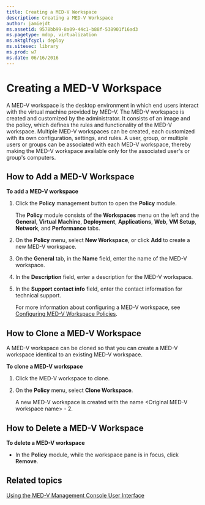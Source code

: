 ```yaml
---
title: Creating a MED-V Workspace
description: Creating a MED-V Workspace
author: jamiejdt
ms.assetid: 9578bb99-8a09-44c1-b88f-538901f16ad3
ms.pagetype: mdop, virtualization
ms.mktglfcycl: deploy
ms.sitesec: library
ms.prod: w7
ms.date: 06/16/2016
---
```



# Creating a MED-V Workspace


A MED-V workspace is the desktop environment in which end users interact with the virtual machine provided by MED-V. The MED-V workspace is created and customized by the administrator. It consists of an image and the policy, which defines the rules and functionality of the MED-V workspace. Multiple MED-V workspaces can be created, each customized with its own configuration, settings, and rules. A user, group, or multiple users or groups can be associated with each MED-V workspace, thereby making the MED-V workspace available only for the associated user's or group's computers.

## How to Add a MED-V Workspace


**To add a MED-V workspace**

1.  Click the **Policy** management button to open the **Policy** module.

    The **Policy** module consists of the **Workspaces** menu on the left and the **General**, **Virtual Machine**, **Deployment**, **Applications**, **Web**, **VM Setup**, **Network**, and **Performance** tabs.

2.  On the **Policy** menu, select **New Workspace**, or click **Add** to create a new MED-V workspace.

3.  On the **General** tab, in the **Name** field, enter the name of the MED-V workspace.

4.  In the **Description** field, enter a description for the MED-V workspace.

5.  In the **Support contact info** field, enter the contact information for technical support.

    For more information about configuring a MED-V workspace, see [Configuring MED-V Workspace Policies](configuring-med-v-workspace-policies.md).

## How to Clone a MED-V Workspace


A MED-V workspace can be cloned so that you can create a MED-V workspace identical to an existing MED-V workspace.

**To clone a MED-V workspace**

1.  Click the MED-V workspace to clone.

2.  On the **Policy** menu, select **Clone Workspace**.

    A new MED-V workspace is created with the name &lt;Original MED-V workspace name&gt; - 2.

## How to Delete a MED-V Workspace


**To delete a MED-V workspace**

-   In the **Policy** module, while the workspace pane is in focus, click **Remove**.

## Related topics


[Using the MED-V Management Console User Interface](using-the-med-v-management-console-user-interface.md)

 

 





